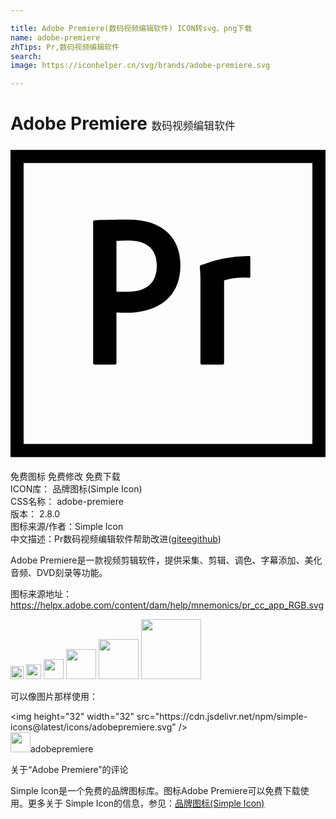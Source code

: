 ```yaml
---

title: Adobe Premiere(数码视频编辑软件) ICON转svg、png下载
name: adobe-premiere
zhTips: Pr,数码视频编辑软件
search: 
image: https://iconhelper.cn/svg/brands/adobe-premiere.svg

---
```


# Adobe Premiere  <small style="font-size: 60%;font-weight: 100">数码视频编辑软件</small>

<div id="svg" class="svg-wrap">
<svg role="img" viewBox="0 0 24 24" xmlns="http://www.w3.org/2000/svg"><title>Adobe Premiere icon</title><path d="M0 .3v23.4h24V.3zm1 1h22v21.4H1zM6.297 5.778c0-.066.017-.116.1-.116.643-.033 1.583-.05 2.573-.05 2.772 0 3.977 1.519 3.977 3.466 0 2.54-1.839 3.63-4.099 3.63-.38 0-.512-.017-.776-.017v3.843c0 .083-.033.116-.115.116H6.413c-.083 0-.116-.033-.116-.116zm1.775 5.313c.231.016.413.016.809.016 1.171 0 2.267-.412 2.267-1.996 0-1.27-.782-1.914-2.119-1.914-.396 0-.775.016-.957.033zm6.4-.908c0-.115 0-.412-.049-.973 0-.083.011-.1.077-.132a10.42 10.42 0 0 1 3.657-.693c.082 0 .115.016.115.099v1.452c0 .082-.026.099-.109.099a5.725 5.725 0 0 0-1.89.198v6.301c0 .083-.034.116-.116.116h-1.57c-.082 0-.115-.033-.115-.116z"/></svg>
</div>
<detail full-name='adobe-premiere'></detail>

<div class="detail-page">
<p>
<span><span class="badge-success badge">免费图标</span> <span class="badge-success badge">免费修改</span>  <span class="badge-success badge">免费下载</span> </span>
<br/>
<span>
ICON库：
<span class="badge-secondary badge">品牌图标(Simple Icon)</span> 
</span>
<br/>
<span>
CSS名称：
<span class="badge-secondary badge">adobe-premiere</span> 
</span>

<br/>
<span>
版本：
<span class="badge-secondary badge">2.8.0</span> 
</span>
<br/>
<span>图标来源/作者：<span class="badge-light badge">Simple Icon</span></span> 
<br/>
<span class="zh-detail">中文描述：<span class="badge-primary badge">Pr</span><span class="badge-primary badge">数码视频编辑软件</span><span class="help-link"><span>帮助改进</span>(<a href="https://gitee.com/liuwave/icon-helper/edit/master/json/brands/adobe-premiere.json" target="_blank" rel="noopener noreferrer">gitee</a><a href="https://github.com/liuwave/icon-helper/edit/master/json/brands/adobe-premiere.json" target="_blank" rel="noopener noreferrer">github</a></span>)</span><br/>
</p>
</div><div class="description description alert alert-light"><p>Adobe Premiere是一款视频剪辑软件，提供采集、剪辑、调色、字幕添加、美化音频、DVD刻录等功能。</p><p>图标来源地址：<a href="https://helpx.adobe.com/content/dam/help/mnemonics/pr_cc_app_RGB.svg" target="_blank" rel="noopener noreferrer">https://helpx.adobe.com/content/dam/help/mnemonics/pr_cc_app_RGB.svg</a></p></div>
<div class="alert alert-dark">
<img height="21" width="21" src="https://cdn.jsdelivr.net/npm/simple-icons@latest/icons/adobepremiere.svg" />
<img height="24" width="24" src="https://cdn.jsdelivr.net/npm/simple-icons@latest/icons/adobepremiere.svg" />
<img height="32" width="32" src="https://cdn.jsdelivr.net/npm/simple-icons@latest/icons/adobepremiere.svg" />
<img height="48" width="48" src="https://cdn.jsdelivr.net/npm/simple-icons@latest/icons/adobepremiere.svg" />
<img height="64" width="64" src="https://cdn.jsdelivr.net/npm/simple-icons@latest/icons/adobepremiere.svg" />
<img height="96" width="96" src="https://cdn.jsdelivr.net/npm/simple-icons@latest/icons/adobepremiere.svg" />

</div>
<div>
  <p>可以像图片那样使用：    
  </p>
  <div class="alert alert-primary" style="font-size: 14px">
    &lt;img height="32" width="32" src="https://cdn.jsdelivr.net/npm/simple-icons@latest/icons/adobepremiere.svg" /&gt;
    <copy-btn content='<img height="32" width="32" src="https://cdn.jsdelivr.net/npm/simple-icons@latest/icons/adobepremiere.svg" />'></copy-btn>
  </div>
  <div class="alert alert-secondary">
    <img height="32" width="32" src="https://cdn.jsdelivr.net/npm/simple-icons@latest/icons/adobepremiere.svg" />adobepremiere
    <copy-btn content="adobepremiere" btn-title="复制图标名称"></copy-btn>
  </div>
</div>

<Vssue title="关于“Adobe Premiere”的评论" >关于“Adobe Premiere”的评论</Vssue>


<div><p>Simple Icon是一个免费的品牌图标库。图标Adobe Premiere可以免费下载使用。更多关于  Simple Icon的信息，参见：<a target="_blank" href="https://iconhelper.cn/brands.html">品牌图标(Simple Icon)</a>
</p></div>
